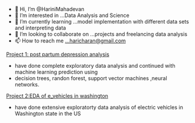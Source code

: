 - 👋 Hi, I’m @HariniMahadevan
- 👀 I’m interested in ...Data Analysis and Science 
- 🌱 I’m currently learning ...model implementation with different data sets and interpreting data
- 💞️ I’m looking to collaborate on ...projects and freelancing data analysis
- 📫 How to reach me ...haricharan@gmail.com


[Project 1: post partum depression analysis](https://www.kaggle.com/code/harinimahadevan/post-partum-depression-analysis/edit/run/119260011)
* have done complete exploratory data analysis and continued with machine learning prediction using
* decision trees, randon forest, support vector machines ,neural networks.


[Project 2:EDA of e_vehicles in washington](https://github.com/HariniMahadevan/Harini_My_projects/blob/main/eda-of-e-vehicles-in-washington-dc%20(1).ipynb)
* have done extensive exploratorty data analysis of electric vehicles in Washington state in the US


<!---
HariniMahadevan/HariniMahadevan is a ✨ special ✨ repository because its `README.md` (this file) appears on your GitHub profile.
You can click the Preview link to take a look at your changes.
--->
